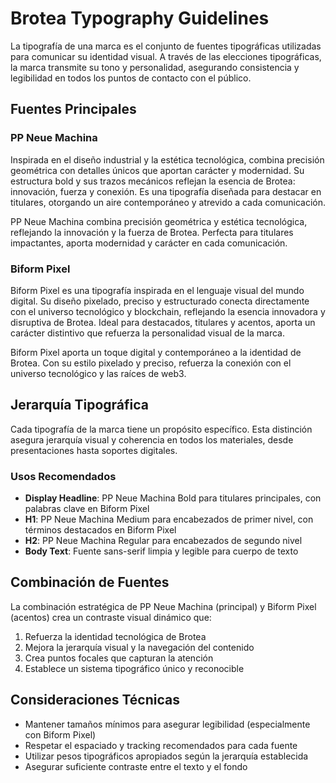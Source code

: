 # Brotea Typography Guidelines

La tipografía de una marca es el conjunto de fuentes tipográficas utilizadas para comunicar su identidad visual. A través de las elecciones tipográficas, la marca transmite su tono y personalidad, asegurando consistencia y legibilidad en todos los puntos de contacto con el público.

## Fuentes Principales

### PP Neue Machina

Inspirada en el diseño industrial y la estética tecnológica, combina precisión geométrica con detalles únicos que aportan carácter y modernidad. Su estructura bold y sus trazos mecánicos reflejan la esencia de Brotea: innovación, fuerza y conexión. Es una tipografía diseñada para destacar en titulares, otorgando un aire contemporáneo y atrevido a cada comunicación.

PP Neue Machina combina precisión geométrica y estética tecnológica, reflejando la innovación y la fuerza de Brotea. Perfecta para titulares impactantes, aporta modernidad y carácter en cada comunicación.

### Biform Pixel

Biform Pixel es una tipografía inspirada en el lenguaje visual del mundo digital. Su diseño pixelado, preciso y estructurado conecta directamente con el universo tecnológico y blockchain, reflejando la esencia innovadora y disruptiva de Brotea. Ideal para destacados, titulares y acentos, aporta un carácter distintivo que refuerza la personalidad visual de la marca.

Biform Pixel aporta un toque digital y contemporáneo a la identidad de Brotea. Con su estilo pixelado y preciso, refuerza la conexión con el universo tecnológico y las raíces de web3.

## Jerarquía Tipográfica

Cada tipografía de la marca tiene un propósito específico. Esta distinción asegura jerarquía visual y coherencia en todos los materiales, desde presentaciones hasta soportes digitales.

### Usos Recomendados

- **Display Headline**: PP Neue Machina Bold para titulares principales, con palabras clave en Biform Pixel
- **H1**: PP Neue Machina Medium para encabezados de primer nivel, con términos destacados en Biform Pixel
- **H2**: PP Neue Machina Regular para encabezados de segundo nivel
- **Body Text**: Fuente sans-serif limpia y legible para cuerpo de texto

## Combinación de Fuentes

La combinación estratégica de PP Neue Machina (principal) y Biform Pixel (acentos) crea un contraste visual dinámico que:

1. Refuerza la identidad tecnológica de Brotea
2. Mejora la jerarquía visual y la navegación del contenido
3. Crea puntos focales que capturan la atención
4. Establece un sistema tipográfico único y reconocible

## Consideraciones Técnicas

- Mantener tamaños mínimos para asegurar legibilidad (especialmente con Biform Pixel)
- Respetar el espaciado y tracking recomendados para cada fuente
- Utilizar pesos tipográficos apropiados según la jerarquía establecida
- Asegurar suficiente contraste entre el texto y el fondo
